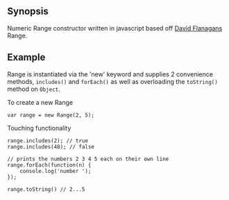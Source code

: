 ## Synopsis
Numeric Range constructor written in javascript based off [David Flanagans](https://github.com/davidflanagan) Range.

## Example
Range is instantiated via the 'new' keyword and supplies 2 convenience methods, `includes()` and `forEach()` as well as overloading the `toString()` method on `Object`.

To create a new Range
```
var range = new Range(2, 5);
```
Touching functionality
```
range.includes(2); // true
range.includes(48); // false

// prints the numbers 2 3 4 5 each on their own line
range.forEach(function(n) {
	console.log('number ');
});

range.toString() // 2...5
```


